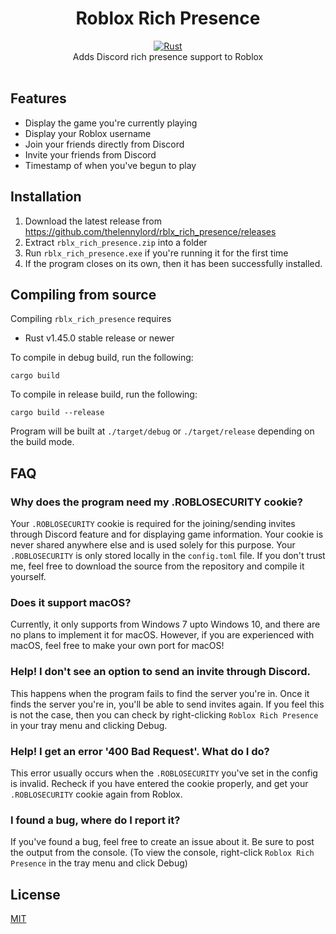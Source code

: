 <h1 align="center">
    Roblox Rich Presence
</h1>
<div align="center">
    <a href="https://github.com/thelennylord/rblx_rich_presence/actions"><img src="https://github.com/thelennylord/rblx_rich_presence/workflows/Rust/badge.svg" alt="Rust"></a>
</div>
<div align="center">
    Adds Discord rich presence support to Roblox
</div>
<div>&nbsp;</div>

## Features
- Display the game you're currently playing
- Display your Roblox username
- Join your friends directly from Discord
- Invite your friends from Discord
- Timestamp of when you've begun to play

## Installation
1. Download the latest release from https://github.com/thelennylord/rblx_rich_presence/releases
2. Extract `rblx_rich_presence.zip` into a folder
3. Run `rblx_rich_presence.exe` if you're running it for the first time
4. If the program closes on its own, then it has been successfully installed.

## Compiling from source
Compiling `rblx_rich_presence` requires
- Rust v1.45.0 stable release or newer 

To compile in debug build, run the following:
```
cargo build
```

To compile in release build, run the following:
```
cargo build --release
```

Program will be built at `./target/debug` or `./target/release` depending on the build mode.

## FAQ

### Why does the program need my .ROBLOSECURITY cookie?
Your `.ROBLOSECURITY` cookie is required for the joining/sending invites through Discord feature and for displaying game information. Your cookie is never shared anywhere else and is used solely for this purpose. Your `.ROBLOSECURITY` is only stored locally in the `config.toml` file. If you don't trust me, feel free to download the source from the repository and compile it yourself.

### Does it support macOS?
Currently, it only supports from Windows 7 upto Windows 10, and there are no plans to implement it for macOS. However, if you are experienced with macOS, feel free to make your own port for macOS!

### Help! I don't see an option to send an invite through Discord.
This happens when the program fails to find the server you're in. Once it finds the server you're in, you'll be able to send invites again. If you feel this is not the case, then you can check by right-clicking `Roblox Rich Presence` in your tray menu and clicking Debug.

### Help! I get an error '400 Bad Request'. What do I do?
This error usually occurs when the `.ROBLOSECURITY` you've set in the config is invalid. Recheck if you have entered the cookie properly, and get your `.ROBLOSECURITY` cookie again from Roblox.

### I found a bug, where do I report it?
If you've found a bug, feel free to create an issue about it. Be sure to post the output from the console. (To view the console, right-click `Roblox Rich Presence` in the tray menu and click Debug)

## License
[MIT](https://github.com/thelennylord/rblx_rich_presence/blob/master/LICENSE)